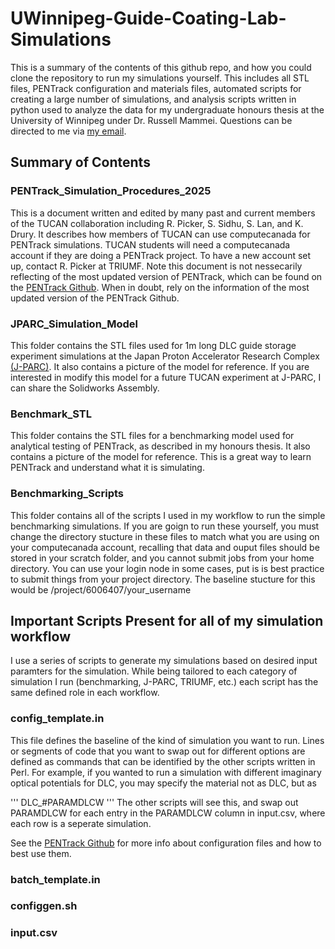 # UWinnipeg-Guide-Coating-Lab-Simulations
This is a summary of the contents of this github repo, and how you could clone the repository to run my simulations yourself. This includes all STL files, PENTrack configuration and materials files, automated scripts for creating a large number of simulations, and analysis scripts written in python used to analyze the data for my undergraduate honours thesis at the University of Winnipeg under Dr. Russell Mammei. Questions can be directed to me via [my email](mailto:thomashepworth12@gmail.com). 










## Summary of Contents 

### PENTrack_Simulation_Procedures_2025
This is a document written and edited by many past and current members of the TUCAN collaboration including R. Picker, S. Sidhu, S. Lan, and K. Drury. It describes how members of TUCAN can use computecanada for PENTrack simulations. TUCAN students will need a computecanada account if they are doing a PENTrack project. To have a new account set up, contact R. Picker at TRIUMF. Note this document is not nessecarily reflecting of the most updated version of PENTrack, which can be found on the [PENTrack Github](https://github.com/wschreyer/PENTrack/tree/master). When in doubt, rely on the information of the most updated version of the PENTrack Github.

### JPARC_Simulation_Model
This folder contains the STL files used for 1m long DLC guide storage experiment simulations at the Japan Proton Accelerator Research Complex [(J-PARC)](https://j-parc.jp/c/en/). It also contains a picture of the model for reference. If you are interested in modify this model for a future TUCAN experiment at J-PARC, I can share the Solidworks Assembly. 

### Benchmark_STL
This folder contains the STL files for a benchmarking model used for analytical testing of PENTrack, as described in my honours thesis. It also contains a picture of the model for reference. This is a great way to learn PENTrack and understand what it is simulating.


### Benchmarking_Scripts
This folder contains all of the scripts I used in my workflow to run the simple benchmarking simulations. If you are goign to run these yourself, you must change the directory stucture in these files to match what you are using on your computecanada account, recalling that data and ouput files should be stored in your scratch folder, and you cannot submit jobs from your home directory. You can use your login node in some cases, put is is best practice to submit things from your project directory. The baseline stucture for this would be /project/6006407/your_username


## Important Scripts Present for all of my simulation workflow
I use a series of scripts to generate my simulations based on desired input paramters for the simulation. While being tailored to each category of simulation I run (benchmarking, J-PARC, TRIUMF, etc.) each script has the same defined role in each workflow.


### config_template.in
This file defines the baseline of the kind of simulation you want to run. Lines or segments of code that you want to swap out for different options are defined as commands that can be identified by the other scripts written in Perl. For example, if you wanted to run a simulation with different imaginary optical potentials for DLC, you may specify the material not as DLC, but as 

'''
DLC_#PARAMDLCW
'''
The other scripts will see this, and swap out PARAMDLCW for each entry in the PARAMDLCW column in input.csv, where each row is a seperate simulation.


See the [PENTrack Github](https://github.com/wschreyer/PENTrack/tree/master) for more info about configuration files and how to best use them. 


### batch_template.in 


### configgen.sh


### input.csv
